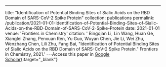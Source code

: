 ---
title: "Identification of Potential Binding Sites of Sialic Acids on the RBD Domain of SARS-CoV-2 Spike Protein"
collection: publications
permalink: /publication/2021-01-01-Identification-of-Potential-Binding-Sites-of-Sialic-Acids-on-the-RBD-Domain-of-SARS-CoV-2-Spike-Protein
date: 2021-01-01
venue: 'Frontiers in Chemistry'
citation: ' Bingqian Li,  Lin Wang,  Huan Ge,  Xianglei Zhang,  Penxuan Ren,  Yu Guo,  Wuyan Chen,  Jie Li,  Wei Zhu,  Wenzhang Chen,  Lili Zhu,  Fang Bai, &quot;Identification of Potential Binding Sites of Sialic Acids on the RBD Domain of SARS-CoV-2 Spike Protein.&quot; Frontiers in Chemistry, 2021.'
---Access this paper in [Google Scholar](https://scholar.google.com/scholar?q=Identification+of+Potential+Binding+Sites+of+Sialic+Acids+on+the+RBD+Domain+of+SARS+CoV+2+Spike+Protein){:target="_blank"}